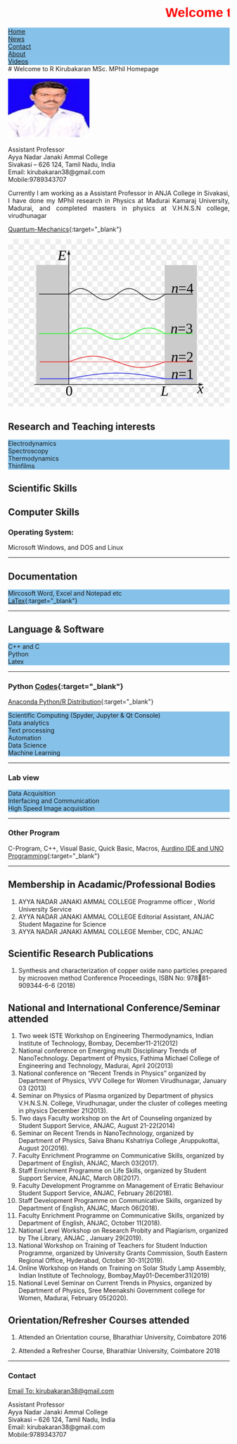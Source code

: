 <html>
  <head>
    <title>Title of the document</title>
    <style>
      marquee{
      font-size: 30px;
      font-weight: 800;
      color: #FF0000;
      font-family: sans-serif;
      }
    </style>
  </head>
  <body>
    <marquee> Welcome to  R Kirubakaran MSc. MPhil Homepage</marquee>
  </body>
</html>


<html>
<head>
<style>
ul {
  list-style-type: none;
  margin: 0;
  padding: 0;
  overflow: hidden;
  background-color: #85C1E9;
}

li {
  float: left;
}

li a {
  display: block;
  color: white;
  text-align: center;
  padding: 14px 16px;
  text-decoration: none;
}

li a:hover {
  background-color: #1B4F72;
}
</style>
</head>
<body>

<ul>
  <li><a class="active" href="#home">Home</a></li>
  <li><a href="#news">News</a></li>
  <li class="nav-item"> <a class="nav-link" href="#contact">Contact</a></li>
  <li><a href="#about">About</a></li>
  <li><a href="#Videos">Videos</a></li>
</ul>

</body>
</html>
# Welcome to  R Kirubakaran MSc. MPhil Homepage 

![kirubha](kiruba.JPG)

<p style='text-align: justify;'>
Assistant Professor<br /> 
Ayya Nadar Janaki Ammal College<br /> 
Sivakasi – 626 124, Tamil Nadu, India<br /> 
Email: kirubakaran38@gmail.com<br /> 
Mobile:9789343707
</p>

<p style='text-align: justify;'>
Currently I am working as a Assistant Professor in ANJA College in Sivakasi, I have done my MPhil research in Physics at Madurai Kamaraj University, Madurai, and completed masters in physics at V.H.N.S.N college, virudhunagar</p>


[Quantum-Mechanics](https://github.com/mvku/Quantum-Mechanics/blob/master/Quantum%20Physics.ipynb){:target="_blank"}


![particle](/images/qm.png)


## Research and Teaching interests
* Electrodynamics 
* Spectroscopy 
* Thermodynamics
* Thinfilms 


## Scientific Skills
<p style='text-align: justify;'> 
</p>


## Computer Skills
### Operating System:
Microsoft Windows, and DOS and Linux

------------------------------------

## Documentation 
* Mircosoft Word, Excel and Notepad etc
* [LaTex](https://www.latex-project.org/){:target="_blank"}  
 
----------------------------------
 
## Language & Software
* C++ and C
* Python
* Latex

----------------------------------

### Python [Codes](https://github.com/mvku/kirubakaran/blob/master/Python.md){:target="_blank"} 
[Anaconda Python/R Distribution](https://www.anaconda.com/distribution/){:target="_blank"}
* Scientific Computing (Spyder, Jupyter & Qt Console)
* Data analytics
* Text processing
* Automation
* Data Science
* Machine Learning

----------------------------------
### Lab view
* Data Acquisition
* Interfacing and Communication
* High Speed Image acquisition

----------------------------------
### Other Program 
C-Program, C++, Visual Basic, Quick Basic, Macros, [Aurdino IDE and UNO Programming](https://www.arduino.cc/en/Guide/ArduinoUno){:target="_blank"}

----------------------------------

## Membership in Acadamic/Professional Bodies

1.	AYYA NADAR JANAKI AMMAL COLLEGE	Programme officer , World University Service
2.	AYYA NADAR JANAKI AMMAL COLLEGE	Editorial Assistant, ANJAC Student Magazine for Science
3.	AYYA NADAR JANAKI AMMAL COLLEGE	Member, CDC, ANJAC

## Scientific Research Publications 
1.	Synthesis and characterization of copper oxide nano particles prepared by microoven method
Conference Proceedings, ISBN No:  97881-909344-6-6 (2018)


## National and International Conference/Seminar attended

1.	Two week ISTE Workshop on Engineering Thermodynamics, Indian Institute of Technology, Bombay, December11-21(2012) 
2.	National conference on Emerging multi Disciplinary Trends of NanoTechnology. Department of Physics, Fathima Michael College of Engineering and Technology, Madurai, April 20(2013)
3.	National conference on “Recent Trends in Physics” organized by Department of Physics, VVV College for Women Virudhunagar, January 03 (2013)
4.	Seminar on Physics of Plasma organized by Department  of physics V.H.N.S.N. College, Virudhunagar, under the cluster of colleges meeting in physics December 21(2013).
5.	Two days Faculty workshop on the Art of Counseling organized by Student Support Service, ANJAC,  August 21-22(2014)
6.	Seminar on Recent Trends in NanoTechnology, organized by Department of Physics, Saiva Bhanu Kshatriya College ,Aruppukottai, August 20(2016).
7.	Faculty Enrichment Programme on Communicative Skills, organized by Department of English, ANJAC,  March 03(2017).
8.	Staff Enrichment Programme on Life Skills, organized by Student Support Service, ANJAC,  March 08(2017).
9.	Faculty Development Programme on Management of Erratic Behaviour 
Student Support Service, ANJAC,  February  26(2018).
10.	Staff Development  Programme on Communicative Skills, organized by Department of English, ANJAC,  March 06(2018).
11.	Faculty Enrichment Programme on Communicative Skills, organized by Department of English, ANJAC,  October 11(2018).
12.	National Level Workshop on Research Probity and Plagiarism, organized by The Library, ANJAC , January 29(2019).
13.	National Workshop on Training of Teachers for Student Induction Programme, organized by University Grants Commission, South Eastern Regional Office, Hyderabad, October 30-31(2019).
14.	Online Workshop on Hands on Training on Solar Study Lamp Assembly,
Indian Institute of Technology, Bombay,May01-December31(2019)
15.	National Level Seminar on Current Trends in Physics, organized by Department of Physics, Sree Meenakshi Government college for Women, Madurai, February 05(2020).

## Orientation/Refresher Courses attended

1.	Attended an Orientation course, Bharathiar University, Coimbatore 2016

2.	Attended a Refresher Course, Bharathiar University, Coimbatore 2018


<a class="anchor" id="contact"></a>
<hr class="featurette-divider">
<div class="row">
  <div class="col-md-6">
 <h3>Contact</h3>
 <p><a href="mailto:kirubakaran38@gmail.com">Email To: kirubakaran38@gmail.com</a></p>
 Assistant Professor<br>
 Ayya Nadar Janaki Ammal College<br>
 Sivakasi – 626 124, Tamil Nadu, India<br>
 Email: kirubakaran38@gmail.com<br>
 Mobile:9789343707<br>
</div>
</div>


